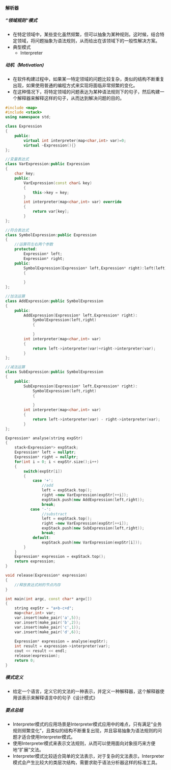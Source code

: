 #### 解析器

##### “领域规则“模式

- 在特定领域中，某些变化虽然频繁，但可以抽象为某种规则。这时候，结合特定领域，将问题抽象为语法规则，从而给出在该领域下的一般性解决方案。
- 典型模式
  - Interpreter

##### 动机（Motivation)

- 在软件构建过程中，如果某一特定领域的问题比较复杂，类似的结构不断重复出现，如果使用普通的编程方式来实现将面临非常频繁的变化。
- 在这种情况下，将特定领域的问题表达为某种语法规则下的句子，然后构建一个解释器来解释这样的句子，从而达到解决问题的目的。

```C++
#include <map>
#include <stack>
using namespace std;

class Expression
{
    public:
    	virtual int interpreter(map<char,int> var)=0;
    	virtual ~Expression(){}
};

//变量表达式
class VarExpression:public Expression
{
	char key;
	public:
		VarExpression(const char& key)
		{
			this->key = key;
		}
		int interpreter(map<char,int> var) override
		{
			return var[key];
		}
};

//符合表达式
class SymbolExpression:public Expression
{
	//运算符左右两个参数
	protected:
		Expression* left;
		Expression* right;
	public:
		SymbolExpression(Expression* left,Expression* right):left(left),right(right)
		{	
			
		}
};

//加法运算
class AddExpression:public SymbolExpression
{
	public:
		AddExpression(Expression* left,Expression* right):
			SymbolExpression(left,right)
			{
				
			}
		int interpreter(map<char,int> var)
		{
			return left->interpreter(var)+right->interpreter(var);
		}
};

//减法运算
class SubExpression:public SymbolExpression
{
	public:
		SubExpression(Expression* left,Expression* right):
			SymbolExpression(left,right)
			{
				
			}
		int interpreter(map<char,int> var)
		{
			return left->interpreter(var) - right->interpreter(var);
		}
};

Expression* analyse(string expStr)
{
    stack<Expression*> expStack;
    Expression* left = nullptr;
    Expression* right = nullptr;
    for(int i = 0; i < expStr.size();i++)
    {
        switch(expStr[i])
        {
            case '+':
                //add 
                left = expStack.top();
                right =new VarExpression(expStr[++i]);
                expStack.push(new AddExpression(left,right));
                break;
           case '-':
                //substract 
                left = expStack.top();
                right =new VarExpression(expStr[++i]);
                expStack.push(new SubExpression(left,right));
                break;
            default:
                expStack.push(new VarExpression(expStr[i]));
        }
    }
    Expression* expression = expStack.top();
    return expression;
}

void release(Expression* expression)
{
    //释放表达式树的节点内存
}

int main(int argc, const char* argv[])
{
    string expStr = "a+b-c+d";
    map<char,int> var;
    var.insert(make_pair('a',5));
    var.insert(make_pair('b',2));
    var.insert(make_pair('c',1));
    var.insert(make_pair('d',6));
    
    Expression* expression = analyse(expStr);
    int result = expression->interpreter(var);
    cout << result << endl;
    release(expression);
    return 0;
}
```

##### 模式定义

- 给定一个语言，定义它的文法的一种表示，并定义一种解释器，这个解释器使用该表示来解释语言中的句子《设计模式》

##### 要点总结

- Interpreter模式的应用场景是Interpreter模式应用中的难点，只有满足“业务规则频繁变化”，且类似的结构不断重复出现，并且容易抽象为语法规则的问题才适合使用Interpreter模式。
- 使用Interpreter模式来表示文法规则，从而可以使用面向对象技巧来方便地“扩展”文法。
- Interpreter模式比较适合简单的文法表示，对于复杂的文法表示，Interpreter模式会产生比较大的类层次结构，需要求助于语法分析器这样的标准工具。
